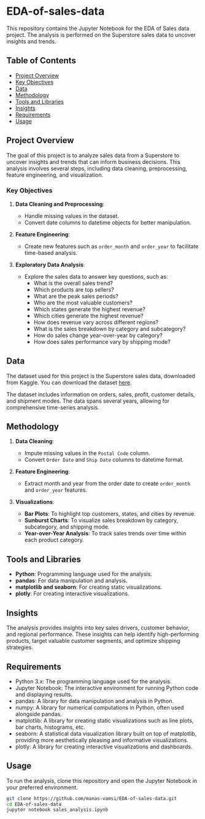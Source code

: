 # EDA-of-sales-data

This repository contains the Jupyter Notebook for the EDA of Sales data project. The analysis is performed on the Superstore sales data to uncover insights and trends.

## Table of Contents
- [Project Overview](#project-overview)
- [Key Objectives](#key-objectives)
- [Data](#data)
- [Methodology](#methodology)
- [Tools and Libraries](#tools-and-libraries)
- [Insights](#insights)
- [Requirements](#requirements)
- [Usage](#usage)
  
## Project Overview

The goal of this project is to analyze sales data from a Superstore to uncover insights and trends that can inform business decisions. This analysis involves several steps, including data cleaning, preprocessing, feature engineering, and visualization.

### Key Objectives

1. **Data Cleaning and Preprocessing**:
    - Handle missing values in the dataset.
    - Convert date columns to datetime objects for better manipulation.

2. **Feature Engineering**:
    - Create new features such as `order_month` and `order_year` to facilitate time-based analysis.

3. **Exploratory Data Analysis**:
    - Explore the sales data to answer key questions, such as:
      - What is the overall sales trend?
      - Which products are top sellers?
      - What are the peak sales periods?
      - Who are the most valuable customers?
      - Which states generate the highest revenue?
      - Which cities generate the highest revenue?
      - How does revenue vary across different regions?
      - What is the sales breakdown by category and subcategory?
      - How do sales change year-over-year by category?
      - How does sales performance vary by shipping mode?

## Data

The dataset used for this project is the Superstore sales data, downloaded from Kaggle. You can download the dataset [here](https://www.kaggle.com/datasets/rohitsahoo/sales-forecasting/code).

The dataset includes information on orders, sales, profit, customer details, and shipment modes. The data spans several years, allowing for comprehensive time-series analysis.

## Methodology

1. **Data Cleaning**:
    - Impute missing values in the `Postal Code` column.
    - Convert `Order Date` and `Ship Date` columns to datetime format.

2. **Feature Engineering**:
    - Extract month and year from the order date to create `order_month` and `order_year` features.

3. **Visualizations**:
    - **Bar Plots**: To highlight top customers, states, and cities by revenue.
    - **Sunburst Charts**: To visualize sales breakdown by category, subcategory, and shipping mode.
    - **Year-over-Year Analysis**: To track sales trends over time within each product category.

## Tools and Libraries

- **Python**: Programming language used for the analysis.
- **pandas**: For data manipulation and analysis.
- **matplotlib and seaborn**: For creating static visualizations.
- **plotly**: For creating interactive visualizations.

## Insights

The analysis provides insights into key sales drivers, customer behavior, and regional performance. These insights can help identify high-performing products, target valuable customer segments, and optimize shipping strategies.

## Requirements

- Python 3.x: The programming language used for the analysis.
- Jupyter Notebook: The interactive environment for running Python code and displaying results.
- pandas: A library for data manipulation and analysis in Python.
- numpy: A library for numerical computations in Python, often used alongside pandas.
- matplotlib: A library for creating static visualizations such as line plots, bar charts, histograms, etc.
- seaborn: A statistical data visualization library built on top of matplotlib, providing more aesthetically pleasing and informative visualizations.
- plotly: A library for creating interactive visualizations and dashboards.

## Usage

To run the analysis, clone this repository and open the Jupyter Notebook in your preferred environment.

```bash
git clone https://github.com/manas-vamsi/EDA-of-sales-data.git
cd EDA-of-sales-data
jupyter notebook sales_analysis.ipynb
